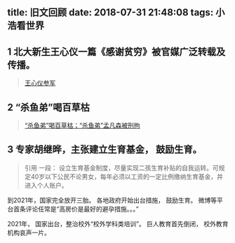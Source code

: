 title: 旧文回顾
date: 2018-07-31 21:48:08
tags: 小浩看世界
---

## 1 北大新生王心仪一篇《感谢贫穷》被官媒广泛转载及传播。  
>  [王心仪参军](https://new.qq.com/rain/a/20210829A06IAW00)
 

## 2 “杀鱼弟”喝百草枯

> [“杀鱼弟”喝百草枯；“杀鱼弟”孟凡森被刑拘](https://baijiahao.baidu.com/s?id=1707126781430151200&wfr=spider&for=pc)


## 3 专家胡继晔，主张建立生育基金， 鼓励生育。
>引用 一段：
设立生育基金制度，尽量实现二孩生育补贴的自我运转。可规定40岁以下公民不论男女，每年必须以工资的一定比例缴纳生育基金，并进入个人账户。

到2021年，国家完全放开三胎。 各地政府开始出台措施， 鼓励生育。   微博等平台首条评论任常是“高房价是最好的避孕措施。。。”

2021年， 国家出台，整治校外“校外学科类培训”。  巨人教育首先倒闭，  校外教育机构哀声一片。 



 